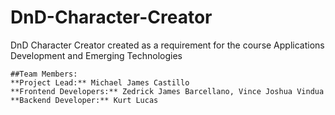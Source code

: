 # DnD-Character-Creator
DnD Character Creator created as a requirement for the course Applications Development and Emerging Technologies

```
##Team Members:
**Project Lead:** Michael James Castillo
**Frontend Developers:** Zedrick James Barcellano, Vince Joshua Vindua
**Backend Developer:** Kurt Lucas
```
